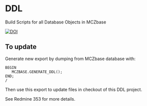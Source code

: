 # DDL
Build Scripts for all Database Objects in MCZbase

[![DOI](https://zenodo.org/badge/144744182.svg)](https://zenodo.org/badge/latestdoi/144744182)

## To update

Generate new export by dumping from MCZbase database with:

    BEGIN
       MCZBASE.GENERATE_DDL();
    END;
    /

Then use this export to update files in checkout of this DDL project.

See Redmine 353 for more details.
